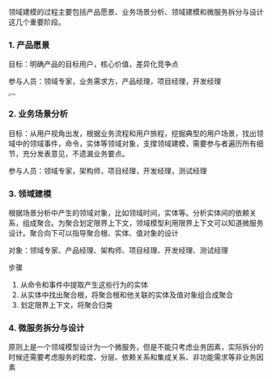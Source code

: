 领域建模的过程主要包括产品愿景、业务场景分析、领域建模和微服务拆分与设计这几个重要阶段。



### 1. 产品愿景

目标：明确产品的目标用户，核心价值，差异化竞争点

参与人员：领域专家，业务需求方，产品经理，项目经理，开发经理

<img src="https://learn.lianglianglee.com/%e4%b8%93%e6%a0%8f/DDD%e5%ae%9e%e6%88%98%e8%af%be/assets/b85983fa6a8c877e77387fdafe1598c4.jpg" alt="img" style="zoom: 33%;" />

### 2. 业务场景分析

目标：从用户视角出发，根据业务流程和用户旅程，挖掘典型的用户场景，找出领域中的领域事件，命令，实体等领域对象，支撑领域建模，需要参与者遍历所有细节，充分发表意见，不遗漏业务要点。

参与人员：领域专家，架构师，项目经理，开发经理，测试经理

### 3. 领域建模

根据场景分析中产生的领域对象，比如领域时间，实体等。分析实体间的依赖关系，组成聚合。为聚合划定限界上下文，领域模型利用限界上下文可以知道微服务设计。聚合向下可以指导聚合根、实体、值对象的设计

对象：领域专家、产品经理、架构师、项目经理、开发经理、测试经理

步骤

1. 从命令和事件中提取产生这些行为的实体
2. 从实体中找出聚合根，将聚合根和他关联的实体及值对象组合成聚合
3. 划定限界上下文，将聚合归类

### 4. 微服务拆分与设计

原则上是一个领域模型设计为一个微服务，但是不能只考虑业务因素，实际拆分的时候还需要考虑服务的粒度、分层、依赖关系和集成关系、非功能需求等非业务因素